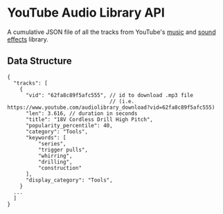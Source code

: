 # YouTube Audio Library API

A cumulative JSON file of all the tracks from YouTube's [music](https://www.youtube.com/audiolibrary/music) and [sound effects](https://www.youtube.com/audiolibrary/soundeffects) library.

## Data Structure
```
{
  "tracks": [
    {
      "vid": "62fa8c89f5afc555", // id to download .mp3 file 
                                 // (i.e. https://www.youtube.com/audiolibrary_download?vid=62fa8c89f5afc555)
      "len": 3.616, // duration in seconds
      "title": "18V Cordless Drill High Pitch",
      "popularity_percentile": 40,
      "category": "Tools",
      "keywords": [
          "series",
          "trigger pulls",
          "whirring",
          "drilling",
          "construction"
      ],
      "display_category": "Tools",
    }
  ...
  ]
}
```
